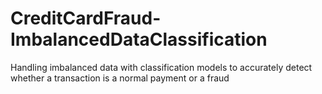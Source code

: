 # CreditCardFraud-ImbalancedDataClassification
Handling imbalanced data with classification models to accurately detect whether a transaction is a normal payment or a fraud
